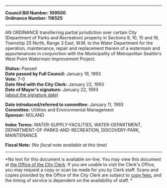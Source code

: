 * * * * *  
  
**Council Bill Number: [](#h0)[](#h2)109500**   
**Ordinance Number: 116525**  
  
* * * * *  
  
AN ORDINANCE transferring partial jurisdiction over certain City (Department of Parks and Recreation) property in Sections 9, 10, 15 and 16, Township 25 North, Range 3 East, W.M. to the Water Department for the operation, maintenance, repair and replacement therein of a watermain and appurtenances in conjunction with the Municipality of Metropolitan Seattle's West Point Watermain Improvement Project.  
  
**Status:** Passed   
**Date passed by Full Council:** January 19, 1993   
**Vote:** 7-0   
**Date filed with the City Clerk:** January 22, 1993   
**Date of Mayor's signature:** January 22, 1993   
[(about the signature date)](/~public/approvaldate.htm)   
  
  
**Date introduced/referred to committee:** January 11, 1993   
**Committee:** Utilities and Environmental Management   
**Sponsor:** NOLAND   
  
**Index Terms:** WATER-SUPPLY-FACILITIES, WATER-DEPARTMENT, DEPARTMENT-OF-PARKS-AND-RECREATION, DISCOVERY-PARK, MAINTENANCE  
  
**Fiscal Note:** *(No fiscal note available at this time)*  
  
* * * * *  
  
*No text for this document is available on-line. You may view this document at [the Office of the City Clerk](http://www.seattle.gov/leg/clerk/contactUs.htm). If you are unable to visit the Clerk's Office, you may request a copy or scan be made for you by Clerk staff. Scans and copies provided by the Office of the City Clerk are subject to [copy fees](http://clerk.seattle.gov/~public/clerkfees.htm), and the timing of service is dependent on the availability of staff. *  
  
  

